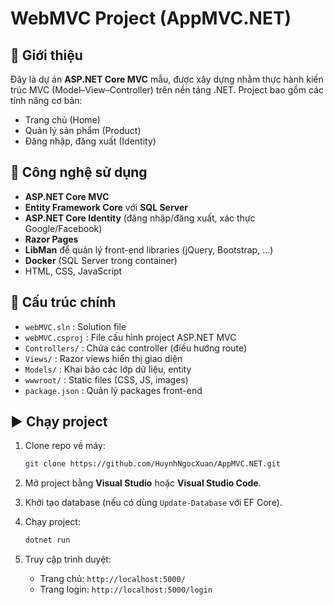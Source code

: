 


# WebMVC Project (AppMVC.NET)

## 📌 Giới thiệu

Đây là dự án **ASP.NET Core MVC** mẫu, được xây dựng nhằm thực hành kiến trúc MVC (Model–View–Controller) trên nền tảng .NET.
Project bao gồm các tính năng cơ bản:

* Trang chủ (Home)
* Quản lý sản phẩm (Product)
* Đăng nhập, đăng xuất (Identity)

## 🚀 Công nghệ sử dụng

* **ASP.NET Core MVC**
* **Entity Framework Core** với **SQL Server**
* **ASP.NET Core Identity** (đăng nhập/đăng xuất, xác thực Google/Facebook)
* **Razor Pages**
* **LibMan** để quản lý front-end libraries (jQuery, Bootstrap, …)
* **Docker** (SQL Server trong container)
* HTML, CSS, JavaScript

## 📂 Cấu trúc chính

* `webMVC.sln` : Solution file
* `webMVC.csproj` : File cấu hình project ASP.NET MVC
* `Controllers/` : Chứa các controller (điều hướng route)
* `Views/` : Razor views hiển thị giao diện
* `Models/` : Khai báo các lớp dữ liệu, entity
* `wwwroot/` : Static files (CSS, JS, images)
* `package.json` : Quản lý packages front-end

## ▶️ Chạy project

1. Clone repo về máy:

   ```bash
   git clone https://github.com/HuynhNgocXuan/AppMVC.NET.git
   ```
2. Mở project bằng **Visual Studio** hoặc **Visual Studio Code**.
3. Khởi tạo database (nếu có dùng `Update-Database` với EF Core).
4. Chạy project:

   ```bash
   dotnet run
   ```
5. Truy cập trình duyệt:

   * Trang chủ: `http://localhost:5000/`
   * Trang login: `http://localhost:5000/login`
   


